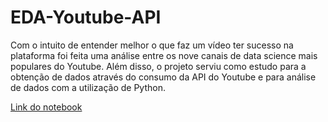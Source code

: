 # EDA-Youtube-API

<p>Com o intuito de entender melhor o que faz um vídeo ter sucesso na plataforma foi feita uma análise entre os nove canais de data science mais populares do Youtube. Além disso, o projeto serviu como estudo para a obtenção de dados através do consumo da API do Youtube e para análise de dados com a utilização de Python.</p>

<a href='https://github.com/Ribeiro-Pedro/EDA-Youtube-API/blob/main/youtube_api.ipynb'>Link do notebook</a>
